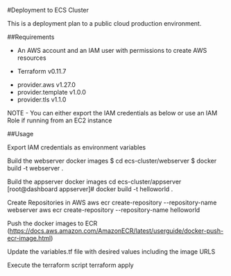#Deployment to ECS Cluster

This is a deployment plan to a public cloud production environment. 

##Requirements

* An AWS account and an IAM user with permissions to create AWS resources

* Terraform v0.11.7
- provider.aws v1.27.0
- provider.template v1.0.0
- provider.tls v1.1.0

NOTE - You can either export the IAM credentials as below or use an IAM Role if running from an EC2 instance

##Usage

Export IAM credentials as environment variables

Build the webserver docker images
$ cd ecs-cluster/webserver
$ docker build -t webserver .


Build the appserver docker images
cd ecs-cluster/appserver
[root@dashboard appserver]# docker build -t helloworld .


Create Repositories in AWS
aws ecr create-repository --repository-name webserver
aws ecr create-repository --repository-name helloworld

Push the docker images to ECR (https://docs.aws.amazon.com/AmazonECR/latest/userguide/docker-push-ecr-image.html)

Update the variables.tf file with desired values including the image URLS


Execute the terraform script
terraform apply

